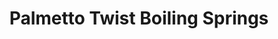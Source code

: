 ---
title: "Palmetto Twist Boiling Springs"
url: /boiling-springs/palmetto-twist-boiling-springs/
shop: Allgemein
---